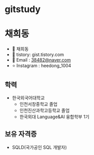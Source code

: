 # gitstudy

# 채희동
- 💬 채희동
- 💬 tistory: gist.tistory.com
- 💌 Email : 38482@naver.com
- ⭐️ Instagram : heedong_1004

## 학력
- 한국외국어대학교
    - 인천서창중학교 졸업
    - 인천진산과학고등학교 졸업
    - 한국외대 Language&AI 융합학부 1기
## 보유 자격증
- SQLD(국가공인 SQL 개발자)
